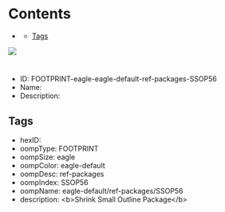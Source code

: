 



Contents
========

* [](#)
	* [Tags](#tags)
  
![][im]
# 

- ID: FOOTPRINT-eagle-eagle-default-ref-packages-SSOP56
- Name: 
- Description: 

## Tags

- hexID: 
- oompType: FOOTPRINT
- oompSize: eagle
- oompColor: eagle-default
- oompDesc: ref-packages
- oompIndex: SSOP56
- oompName: eagle-default/ref-packages/SSOP56
- description: &lt;b&gt;Shrink Small Outline Package&lt;/b&gt;



[im]: image.png
